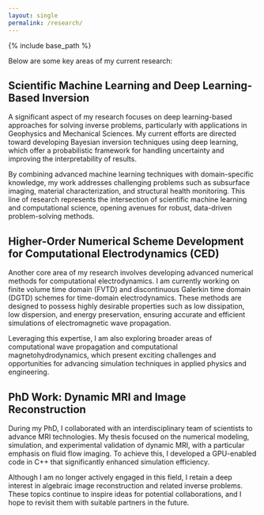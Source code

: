```yaml
---
layout: single
permalink: /research/
---
```


{% include base_path %}

Below are some key areas of my current research:

## Scientific Machine Learning and Deep Learning-Based Inversion

A significant aspect of my research focuses on deep learning-based approaches for solving inverse problems, particularly with applications in Geophysics and Mechanical Sciences. My current efforts are directed toward developing Bayesian inversion techniques using deep learning, which offer a probabilistic framework for handling uncertainty and improving the interpretability of results.

By combining advanced machine learning techniques with domain-specific knowledge, my work addresses challenging problems such as subsurface imaging, material characterization, and structural health monitoring. This line of research represents the intersection of scientific machine learning and computational science, opening avenues for robust, data-driven problem-solving methods.

## Higher-Order Numerical Scheme Development for Computational Electrodynamics (CED)

Another core area of my research involves developing advanced numerical methods for computational electrodynamics. I am currently working on finite volume time domain (FVTD) and discontinuous Galerkin time domain (DGTD) schemes for time-domain electrodynamics. These methods are designed to possess highly desirable properties such as low dissipation, low dispersion, and energy preservation, ensuring accurate and efficient simulations of electromagnetic wave propagation.

Leveraging this expertise, I am also exploring broader areas of computational wave propagation and computational magnetohydrodynamics, which present exciting challenges and opportunities for advancing simulation techniques in applied physics and engineering.

## PhD Work: Dynamic MRI and Image Reconstruction

During my PhD, I collaborated with an interdisciplinary team of scientists to advance MRI technologies. My thesis focused on the numerical modeling, simulation, and experimental validation of dynamic MRI, with a particular emphasis on fluid flow imaging. To achieve this, I developed a GPU-enabled code in C++ that significantly enhanced simulation efficiency.

Although I am no longer actively engaged in this field, I retain a deep interest in algebraic image reconstruction and related inverse problems. These topics continue to inspire ideas for potential collaborations, and I hope to revisit them with suitable partners in the future.

